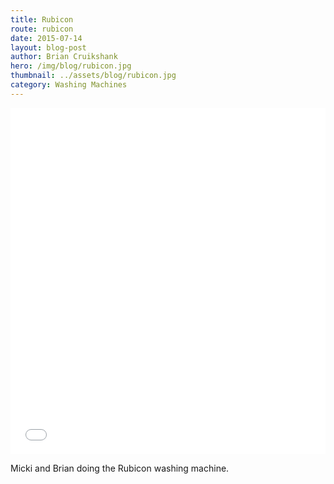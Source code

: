 ```yaml
---
title: Rubicon
route: rubicon
date: 2015-07-14
layout: blog-post
author: Brian Cruikshank
hero: /img/blog/rubicon.jpg
thumbnail: ../assets/blog/rubicon.jpg
category: Washing Machines
---
```

<style>.embed-container {position: relative; padding-bottom: 110%; height: 0; overflow: hidden;} .embed-container iframe, .embed-container object, .embed-container embed { position: absolute; top: 0; left: 0; width: 100%; height: 100%; }</style><div class='embed-container'><iframe src='//instagram.com/p/42bRyHRCID/embed/' frameborder='0' scrolling='no' allowtransparency='true'></iframe></div>

Micki and Brian doing the Rubicon washing machine.
